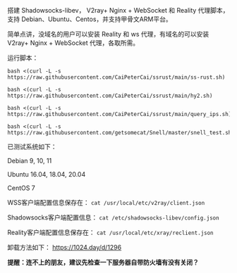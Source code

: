 
搭建 Shadowsocks-libev， V2ray+ Nginx + WebSocket 和 Reality 代理脚本，支持 Debian、Ubuntu、Centos，并支持甲骨文ARM平台。

简单点讲，没域名的用户可以安装 Reality 和 ws 代理，有域名的可以安装 V2ray+ Nginx + WebSocket 代理，各取所需。

运行脚本：

```
bash <(curl -L -s https://raw.githubusercontent.com/CaiPeterCai/ssrust/main/ss-rust.sh)
```

```
bash <(curl -L -s https://raw.githubusercontent.com/CaiPeterCai/ssrust/main/hy2.sh)
```
```
bash <(curl -L -s https://raw.githubusercontent.com/CaiPeterCai/ssrust/main/query_ips.sh)
```
```
bash <(curl -L -s https://raw.githubusercontent.com/getsomecat/Snell/master/snell_test.sh)
```
已测试系统如下：

Debian 9, 10, 11

Ubuntu 16.04, 18.04, 20.04

CentOS 7

WSS客户端配置信息保存在：
`cat /usr/local/etc/v2ray/client.json`

Shadowsocks客户端配置信息：
`cat /etc/shadowsocks-libev/config.json`

Reality客户端配置信息保存在：
`cat /usr/local/etc/xray/reclient.json`

卸载方法如下：
https://1024.day/d/1296

**提醒：连不上的朋友，建议先检查一下服务器自带防火墙有没有关闭？**
